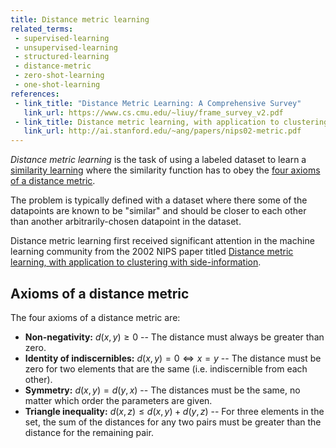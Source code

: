 ```yaml
---
title: Distance metric learning
related_terms:
 - supervised-learning
 - unsupervised-learning
 - structured-learning
 - distance-metric
 - zero-shot-learning
 - one-shot-learning
references:
 - link_title: "Distance Metric Learning: A Comprehensive Survey"
   link_url: https://www.cs.cmu.edu/~liuy/frame_survey_v2.pdf
 - link_title: Distance metric learning, with application to clustering with side-information
   link_url: http://ai.stanford.edu/~ang/papers/nips02-metric.pdf
---
```

*Distance metric learning* is the task of using a labeled dataset to learn
a [similarity learning][1] where the similarity function has
to obey the [four axioms of a distance metric][2].

The problem is typically defined with a dataset where there some of
the datapoints are known to be "similar" and should be closer to each
other than another arbitrarily-chosen datapoint in the dataset.

Distance metric learning first received significant attention in
the machine learning community from the 2002 NIPS paper titled
[Distance metric learning, with application to clustering with side-information][3].

## Axioms of a distance metric

The four axioms of a distance metric are:

 - **Non-negativity:** $d(x, y) \geq 0$ -- The distance must always be
 greater than zero.
 - **Identity of indiscernibles:** $d(x, y) = 0 \Leftrightarrow x = y$ -- The distance must be zero for two elements that are the same (i.e. indiscernible from each other).
 - **Symmetry:** $d(x,y) = d(y,x)$ -- The distances must be the same, no matter which order the parameters are given.
 - **Triangle inequality:** $d(x,z) \leq d(x,y) + d(y,z)$ -- For three elements in the set, the sum of the distances for any two pairs must be greater than the distance for the remaining pair.

[1]: /terms/similarity-learning/
[2]: /terms/distance-metric/
[3]: http://ai.stanford.edu/~ang/papers/nips02-metric.pdf